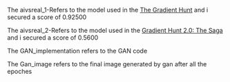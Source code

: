 The aivsreal_1-Refers to the model used in the [The Gradient Hunt](https://www.kaggle.com/competitions/induction-task) and i secured a score of 0.92500

The aivsreal_2-Refers to the model used in the [Gradient Hunt 2.0: The Saga](https://www.kaggle.com/competitions/induction-task-2025) and i secured a score of 0.5600

The GAN_implementation refers to the GAN code

The Gan_image refers to the final image generated by gan after all the epoches
